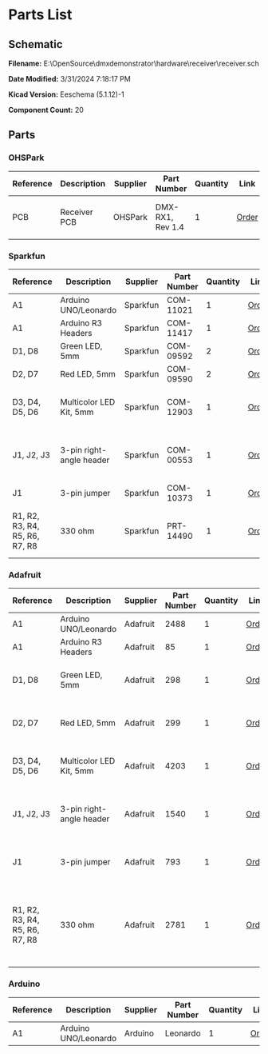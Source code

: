 
# Parts List

## Schematic

**Filename:** E:\OpenSource\dmxdemonstrator\hardware\receiver\receiver.sch

**Date Modified:** 3/31/2024 7:18:17 PM

**Kicad Version:** Eeschema (5.1.12)-1

**Component Count:** 20

## Parts


### OHSPark

Reference|Description|Supplier|Part Number|Quantity|Link|Notes
---------|-----------|--------|-----------|--------|----|-----
PCB|Receiver PCB|OHSPark|DMX-RX1, Rev 1.4|1|[Order](https://oshpark.com/shared_projects/KHwUs20e)|pack of 3, 2 not used
<!--PARTROW-->

### Sparkfun

Reference|Description|Supplier|Part Number|Quantity|Link|Notes
---------|-----------|--------|-----------|--------|----|-----
A1|Arduino UNO/Leonardo|Sparkfun|COM-11021|1|[Order](https://www.sparkfun.com/products/11021)|
A1|Arduino R3 Headers|Sparkfun|COM-11417|1|[Order](https://www.sparkfun.com/products/11417)|
D1, D8|Green LED, 5mm|Sparkfun|COM-09592|2|[Order](https://www.sparkfun.com/products/9592)|
D2, D7|Red LED, 5mm|Sparkfun|COM-09590|2|[Order](https://www.sparkfun.com/products/9590)|
D3, D4, D5, D6|Multicolor LED Kit, 5mm|Sparkfun|COM-12903|1|[Order](https://www.sparkfun.com/products/12903)|pack of 12, 8 not used
J1, J2, J3|3-pin right-angle header|Sparkfun|COM-00553|1|[Order](https://www.sparkfun.com/products/553)|pack of 13, 10 not used
J1|3-pin jumper|Sparkfun|COM-10373|1|[Order](https://www.sparkfun.com/products/10373)|
R1, R2, R3, R4, R5, R6, R7, R8|330 ohm|Sparkfun|PRT-14490|1|[Order](https://www.sparkfun.com/products/14490)|pack of 20, 12 not used
<!--PARTROW-->

### Adafruit

Reference|Description|Supplier|Part Number|Quantity|Link|Notes
---------|-----------|--------|-----------|--------|----|-----
A1|Arduino UNO/Leonardo|Adafruit|2488|1|[Order](https://www.adafruit.com/product/2488)|
A1|Arduino R3 Headers|Adafruit|85|1|[Order](https://www.adafruit.com/product/85)|
D1, D8|Green LED, 5mm|Adafruit|298|1|[Order](https://www.adafruit.com/product/298)|pack of 25, 23 not used
D2, D7|Red LED, 5mm|Adafruit|299|1|[Order](https://www.adafruit.com/product/299)|pack of 25, 23 not used
D3, D4, D5, D6|Multicolor LED Kit, 5mm|Adafruit|4203|1|[Order](https://www.adafruit.com/product/4203)|pack of 25, 21 not used
J1, J2, J3|3-pin right-angle header|Adafruit|1540|1|[Order](https://www.adafruit.com/product/1540)|pack of 120, 117 not used
J1|3-pin jumper|Adafruit|793|1|[Order](https://www.adafruit.com/product/793)|pack of 39, 38 not used
R1, R2, R3, R4, R5, R6, R7, R8|330 ohm|Adafruit|2781|1|[Order](https://www.adafruit.com/product/2781)|use 470 ohm instead, pack of 25, 17 not used
<!--PARTROW-->

### Arduino

Reference|Description|Supplier|Part Number|Quantity|Link|Notes
---------|-----------|--------|-----------|--------|----|-----
A1|Arduino UNO/Leonardo|Arduino|Leonardo|1|[Order](https://store-usa.arduino.cc/collections/boards-modules/products/arduino-leonardo-with-headers?_pos=9&_fid=1219962b9&_ss=c)|
<!--PARTROW-->
<!--VENDORLIST-->

